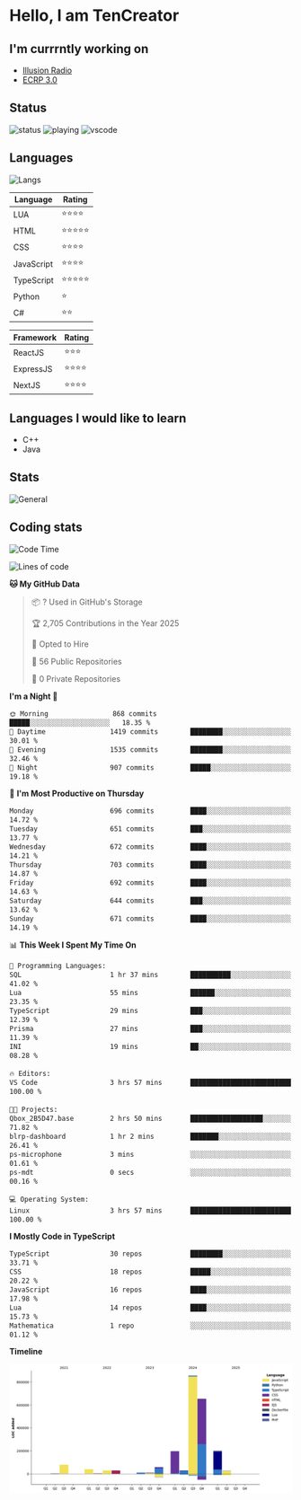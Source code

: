 # Hello, I am TenCreator

## I'm currrntly working on
- [Illusion Radio](https://illusionradio.co.uk/)
- [ECRP 3.0](http://github.com/Emerald-Coast-Roleplay/)

## Status
![status](https://api.statusbadges.me/badge/status/518334475038359555?simple=true&style=for-the-badge)
![playing](https://api.statusbadges.me/badge/playing/518334475038359555?style=for-the-badge)
![vscode](https://api.statusbadges.me/badge/vscode/518334475038359555?style=for-the-badge)

## Languages
![Langs](https://github-readme-stats.vercel.app/api/top-langs/?username=tencreator&layout=compact&theme=radical)


|Language|Rating|
|--------|------|
|LUA|⭐️⭐️⭐️⭐️|
|HTML|⭐️⭐️⭐️⭐️⭐️|
|CSS|⭐️⭐️⭐️⭐️|
|JavaScript|⭐️⭐️⭐️⭐️|
|TypeScript|⭐️⭐️⭐️⭐️⭐️|
|Python|⭐️|
|C#|⭐️⭐️ |

|Framework|Rating|
|--------|------|
|ReactJS|⭐️⭐️⭐|
|ExpressJS|⭐️⭐️⭐️⭐️|
|NextJS|⭐️⭐️⭐⭐️|

## Languages I would like to learn
- C++
- Java

## Stats
![General](https://github-readme-stats.vercel.app/api?username=tencreator&show_icons=true&theme=radical)

## Coding stats

<!--START_SECTION:waka-->
![Code Time](http://img.shields.io/badge/Code%20Time-554%20hrs%2052%20mins-blue)

![Lines of code](https://img.shields.io/badge/From%20Hello%20World%20I%27ve%20Written-2.2%20million%20lines%20of%20code-blue)

**🐱 My GitHub Data** 

> 📦 ? Used in GitHub's Storage 
 > 
> 🏆 2,705 Contributions in the Year 2025
 > 
> 💼 Opted to Hire
 > 
> 📜 56 Public Repositories 
 > 
> 🔑 0 Private Repositories 
 > 
**I'm a Night 🦉** 

```text
🌞 Morning                868 commits         █████░░░░░░░░░░░░░░░░░░░░   18.35 % 
🌆 Daytime                1419 commits        ████████░░░░░░░░░░░░░░░░░   30.01 % 
🌃 Evening                1535 commits        ████████░░░░░░░░░░░░░░░░░   32.46 % 
🌙 Night                  907 commits         █████░░░░░░░░░░░░░░░░░░░░   19.18 % 
```
📅 **I'm Most Productive on Thursday** 

```text
Monday                   696 commits         ████░░░░░░░░░░░░░░░░░░░░░   14.72 % 
Tuesday                  651 commits         ███░░░░░░░░░░░░░░░░░░░░░░   13.77 % 
Wednesday                672 commits         ████░░░░░░░░░░░░░░░░░░░░░   14.21 % 
Thursday                 703 commits         ████░░░░░░░░░░░░░░░░░░░░░   14.87 % 
Friday                   692 commits         ████░░░░░░░░░░░░░░░░░░░░░   14.63 % 
Saturday                 644 commits         ███░░░░░░░░░░░░░░░░░░░░░░   13.62 % 
Sunday                   671 commits         ████░░░░░░░░░░░░░░░░░░░░░   14.19 % 
```


📊 **This Week I Spent My Time On** 

```text
💬 Programming Languages: 
SQL                      1 hr 37 mins        ██████████░░░░░░░░░░░░░░░   41.02 % 
Lua                      55 mins             ██████░░░░░░░░░░░░░░░░░░░   23.35 % 
TypeScript               29 mins             ███░░░░░░░░░░░░░░░░░░░░░░   12.39 % 
Prisma                   27 mins             ███░░░░░░░░░░░░░░░░░░░░░░   11.39 % 
INI                      19 mins             ██░░░░░░░░░░░░░░░░░░░░░░░   08.28 % 

🔥 Editors: 
VS Code                  3 hrs 57 mins       █████████████████████████   100.00 % 

🐱‍💻 Projects: 
Qbox_2B5D47.base         2 hrs 50 mins       ██████████████████░░░░░░░   71.82 % 
blrp-dashboard           1 hr 2 mins         ███████░░░░░░░░░░░░░░░░░░   26.41 % 
ps-microphone            3 mins              ░░░░░░░░░░░░░░░░░░░░░░░░░   01.61 % 
ps-mdt                   0 secs              ░░░░░░░░░░░░░░░░░░░░░░░░░   00.16 % 

💻 Operating System: 
Linux                    3 hrs 57 mins       █████████████████████████   100.00 % 
```

**I Mostly Code in TypeScript** 

```text
TypeScript               30 repos            ████████░░░░░░░░░░░░░░░░░   33.71 % 
CSS                      18 repos            █████░░░░░░░░░░░░░░░░░░░░   20.22 % 
JavaScript               16 repos            ████░░░░░░░░░░░░░░░░░░░░░   17.98 % 
Lua                      14 repos            ████░░░░░░░░░░░░░░░░░░░░░   15.73 % 
Mathematica              1 repo              ░░░░░░░░░░░░░░░░░░░░░░░░░   01.12 % 
```



**Timeline**

![Lines of Code chart](https://raw.githubusercontent.com/tencreator/tencreator/main/assets/bar_graph.png)


<!--END_SECTION:waka-->

